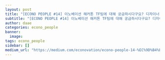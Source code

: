 ```yaml
---
layout: post
title: "[ECONO PEOPLE #14] 이노베이션 해커톤 TF팀에 대해 궁금하시다구요? 디자이너 임원빈 님의 이야기를 들려드립니다!"
subtitle: "[ECONO PEOPLE #14] 이노베이션 해커톤 TF팀에 대해 궁금하시다구요? 디자이너 임원빈 님의 이야기를 들려드립니다!"
author: daae
categories: econo_people
banner:
  image:
tags: econo_people
sidebar: []
medium_url: "https://medium.com/econovation/econo-people-14-%EC%9D%B4%EB%85%B8%EB%B2%A0%EC%9D%B4%EC%85%98-%ED%95%B4%EC%BB%A4%ED%86%A4-tf%ED%8C%80%EC%97%90-%EB%8C%80%ED%95%B4-%EA%B6%81%EA%B8%88%ED%95%98%EC%8B%9C%EB%8B%A4%EA%B5%AC%EC%9A%94-%EB%94%94%EC%9E%90%EC%9D%B4%EB%84%88-%EC%9E%84%EC%9B%90%EB%B9%88-%EB%8B%98%EC%9D%98-%EC%9D%B4%EC%95%BC%EA%B8%B0%EB%A5%BC-%EB%93%A4%EB%A0%A4%EB%93%9C%EB%A6%BD%EB%8B%88%EB%8B%A4-e69f1db8b545"
---
```

